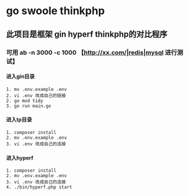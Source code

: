 # go swoole thinkphp

## 此项目是框架 gin hyperf thinkphp的对比程序

### 可用 ab -n 3000 -c 1000 【http://xx.com/|redis|mysql 进行测试】

#### 进入gin目录
    1. mv .env.example .env
    2. vi .env 改成自己的链接
    2. go mod tidy
    3. go run main.go

#### 进入tp目录
    1. composer install
    2. mv .env.example .env
    3. vi .env 改成自己的连接

#### 进入hyperf
    1. composer install
    2. mv .env.example .env
    3. vi .env 改成自己的连接
    4. ./bin/hyperf.php start
